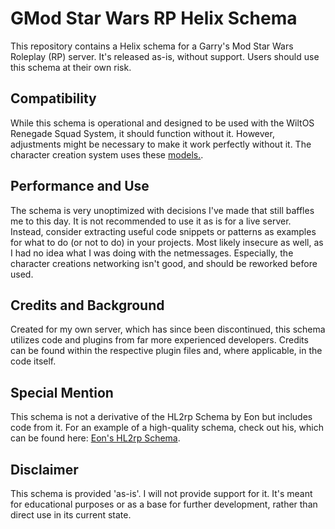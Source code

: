 # GMod Star Wars RP Helix Schema

This repository contains a Helix schema for a Garry's Mod Star Wars Roleplay (RP) server. It's released as-is, without support. Users should use this schema at their own risk.

## Compatibility

While this schema is operational and designed to be used with the WiltOS Renegade Squad System, it should function without it. However, adjustments might be necessary to make it work perfectly without it.
The character creation system uses these [models.](https://steamcommunity.com/sharedfiles/filedetails/?id=2899560046).

## Performance and Use

The schema is very unoptimized with decisions I've made that still baffles me to this day. It is not recommended to use it as is for a live server. Instead, consider extracting useful code snippets or patterns as examples for what to do (or not to do) in your projects.
Most likely insecure as well, as I had no idea what I was doing with the netmessages. Especially, the character creations networking isn't good, and should be reworked before used.

## Credits and Background

Created for my own server, which has since been discontinued, this schema utilizes code and plugins from far more experienced developers. Credits can be found within the respective plugin files and, where applicable, in the code itself.

## Special Mention

This schema is not a derivative of the HL2rp Schema by Eon but includes code from it. For an example of a high-quality schema, check out his, which can be found here: [Eon's HL2rp Schema](https://github.com/bloodycop7/ixehl2rp).

## Disclaimer

This schema is provided 'as-is'. I will not provide support for it. It's meant for educational purposes or as a base for further development, rather than direct use in its current state.
